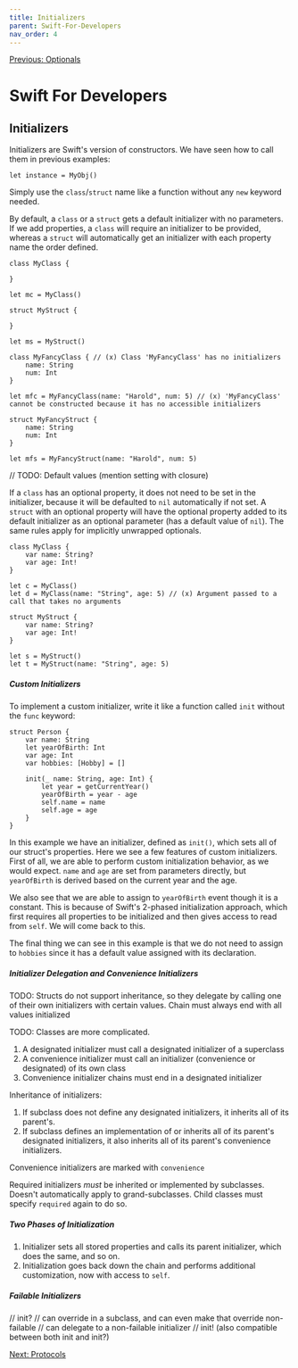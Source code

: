 ```yaml
---
title: Initializers
parent: Swift-For-Developers
nav_order: 4
---
```

[Previous: Optionals](3-optionals.md)
# Swift For Developers

## Initializers
Initializers are Swift's version of constructors. We have seen how to call them in previous examples:
```
let instance = MyObj()
```
Simply use the `class`/`struct` name like a function without any `new` keyword needed.

By default, a `class` or a `struct` gets a default initializer with no parameters. If we add properties, a `class` will require an initializer to be provided, whereas a `struct` will automatically get an initializer with each property name the order defined.

```
class MyClass {

}

let mc = MyClass()

struct MyStruct {

}

let ms = MyStruct()

class MyFancyClass { // (x) Class 'MyFancyClass' has no initializers
    name: String
    num: Int
}

let mfc = MyFancyClass(name: "Harold", num: 5) // (x) 'MyFancyClass' cannot be constructed because it has no accessible initializers

struct MyFancyStruct {
    name: String
    num: Int
}

let mfs = MyFancyStruct(name: "Harold", num: 5)
```

// TODO: Default values (mention setting with closure)

If a `class` has an optional property, it does not need to be set in the initializer, because it will be defaulted to `nil` automatically if not set. A `struct` with an optional property will have the optional property added to its default initializer as an optional parameter (has a default value of `nil`). The same rules apply for implicitly unwrapped optionals.
```
class MyClass {
    var name: String?
    var age: Int!
}

let c = MyClass()
let d = MyClass(name: "String", age: 5) // (x) Argument passed to a call that takes no arguments

struct MyStruct {
    var name: String?
    var age: Int!
}

let s = MyStruct()
let t = MyStruct(name: "String", age: 5)
```

##### Custom Initializers
To implement a custom initializer, write it like a function called `init` without the `func` keyword:
```
struct Person {
    var name: String
    let yearOfBirth: Int
    var age: Int
    var hobbies: [Hobby] = []

    init(_ name: String, age: Int) {
        let year = getCurrentYear()
        yearOfBirth = year - age
        self.name = name
        self.age = age
    }
}
```
In this example we have an initializer, defined as `init()`, which sets all of our struct's properties. Here we see a few features of custom initializers. First of all, we are able to perform custom initialization behavior, as we would expect. `name` and `age` are set from parameters directly, but `yearOfBirth` is derived based on the current year and the age.

We also see that we are able to assign to `yearOfBirth` event though it is a constant. This is because of Swift's 2-phased initialization approach, which first requires all properties to be initialized and then gives access to read from `self`. We will come back to this.

The final thing we can see in this example is that we do not need to assign to `hobbies` since it has a default value assigned with its declaration.

##### Initializer Delegation and Convenience Initializers
TODO: Structs do not support inheritance, so they delegate by calling one of their own initializers with certain values. Chain must always end with all values initialized

TODO: Classes are more complicated.
1. A designated initializer must call a designated initializer of a superclass
2. A convenience initializer must call an initializer (convenience or designated) of its own class
3. Convenience initializer chains must end in a designated initializer

Inheritance of initializers:
1. If subclass does not define any designated initializers, it inherits all of its parent's.
2. If subclass defines an implementation of or inherits all of its parent's designated initializers, it also inherits all of its parent's convenience initializers.

Convenience initializers are marked with `convenience`

Required initializers *must* be inherited or implemented by subclasses. Doesn't automatically apply to grand-subclasses. Child classes must specify `required` again to do so.

##### Two Phases of Initialization
1. Initializer sets all stored properties and calls its parent initializer, which does the same, and so on.
2. Initialization goes back down the chain and performs additional customization, now with access to `self`.

##### Failable Initializers
// init?
// can override in a subclass, and can even make that override non-failable
// can delegate to a non-failable initializer
// init! (also compatible between both init and init?)

[Next: Protocols](5-protocols.md)
